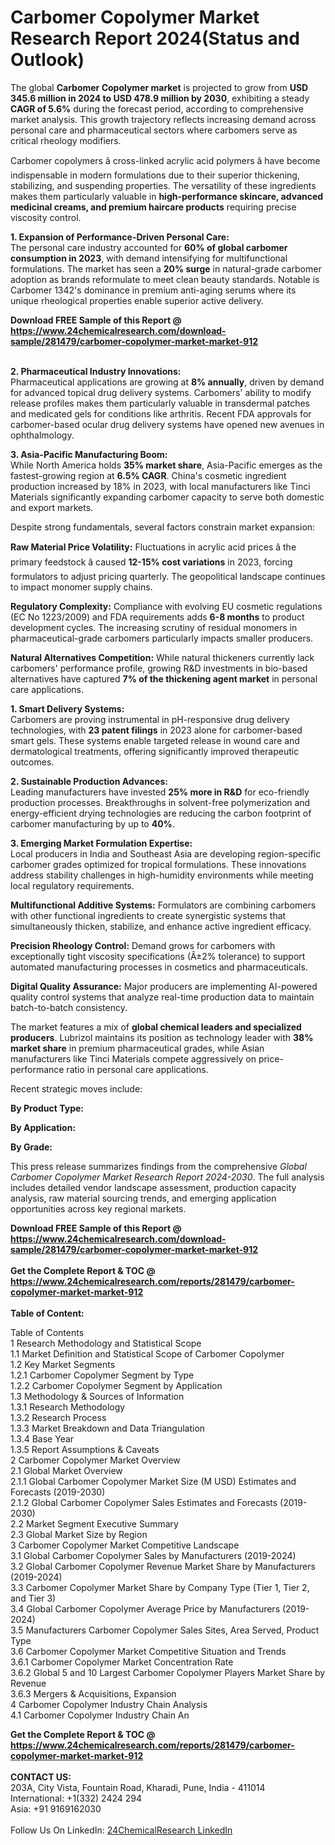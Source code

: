 <h1>Carbomer Copolymer Market Research Report 2024(Status and Outlook)</h1><p>The global <strong>Carbomer Copolymer market</strong> is projected to grow from <strong>USD 345.6 million in 2024 to USD 478.9 million by 2030</strong>, exhibiting a steady <strong>CAGR of 5.6%</strong> during the forecast period, according to comprehensive market analysis. This growth trajectory reflects increasing demand across personal care and pharmaceutical sectors where carbomers serve as critical rheology modifiers.</p><p>Carbomer copolymers â cross-linked acrylic acid polymers â have become indispensable in modern formulations due to their superior thickening, stabilizing, and suspending properties. The versatility of these ingredients makes them particularly valuable in <strong>high-performance skincare, advanced medicinal creams, and premium haircare products</strong> requiring precise viscosity control.</p><p><strong>1. Expansion of Performance-Driven Personal Care:</strong><br>
The personal care industry accounted for <strong>60% of global carbomer consumption in 2023</strong>, with demand intensifying for multifunctional formulations. The market has seen a <strong>20% surge</strong> in natural-grade carbomer adoption as brands reformulate to meet clean beauty standards. Notable is Carbomer 1342's dominance in premium anti-aging serums where its unique rheological properties enable superior active delivery.</p><div><b>Download FREE Sample of this Report @ 
            <a href="https://www.24chemicalresearch.com/download-sample/281479/carbomer-copolymer-market-market-912">
            https://www.24chemicalresearch.com/download-sample/281479/carbomer-copolymer-market-market-912</a></b></div><br><p><strong>2. Pharmaceutical Industry Innovations:</strong><br>
Pharmaceutical applications are growing at <strong>8% annually</strong>, driven by demand for advanced topical drug delivery systems. Carbomers' ability to modify release profiles makes them particularly valuable in transdermal patches and medicated gels for conditions like arthritis. Recent FDA approvals for carbomer-based ocular drug delivery systems have opened new avenues in ophthalmology.</p><p><strong>3. Asia-Pacific Manufacturing Boom:</strong><br>
While North America holds <strong>35% market share</strong>, Asia-Pacific emerges as the fastest-growing region at <strong>6.5% CAGR</strong>. China's cosmetic ingredient production increased by 18% in 2023, with local manufacturers like Tinci Materials significantly expanding carbomer capacity to serve both domestic and export markets.</p><p>Despite strong fundamentals, several factors constrain market expansion:</p><p><strong>Raw Material Price Volatility:</strong> Fluctuations in acrylic acid prices â the primary feedstock â caused <strong>12-15% cost variations</strong> in 2023, forcing formulators to adjust pricing quarterly. The geopolitical landscape continues to impact monomer supply chains.</p><p><strong>Regulatory Complexity:</strong> Compliance with evolving EU cosmetic regulations (EC No 1223/2009) and FDA requirements adds <strong>6-8 months</strong> to product development cycles. The increasing scrutiny of residual monomers in pharmaceutical-grade carbomers particularly impacts smaller producers.</p><p><strong>Natural Alternatives Competition:</strong> While natural thickeners currently lack carbomers' performance profile, growing R&amp;D investments in bio-based alternatives have captured <strong>7% of the thickening agent market</strong> in personal care applications.</p><p><strong>1. Smart Delivery Systems:</strong><br>
Carbomers are proving instrumental in pH-responsive drug delivery technologies, with <strong>23 patent filings</strong> in 2023 alone for carbomer-based smart gels. These systems enable targeted release in wound care and dermatological treatments, offering significantly improved therapeutic outcomes.</p><p><strong>2. Sustainable Production Advances:</strong><br>
Leading manufacturers have invested <strong>25% more in R&amp;D</strong> for eco-friendly production processes. Breakthroughs in solvent-free polymerization and energy-efficient drying technologies are reducing the carbon footprint of carbomer manufacturing by up to <strong>40%</strong>.</p><p><strong>3. Emerging Market Formulation Expertise:</strong><br>
Local producers in India and Southeast Asia are developing region-specific carbomer grades optimized for tropical formulations. These innovations address stability challenges in high-humidity environments while meeting local regulatory requirements.</p><p><strong>Multifunctional Additive Systems:</strong> Formulators are combining carbomers with other functional ingredients to create synergistic systems that simultaneously thicken, stabilize, and enhance active ingredient efficacy.</p><p><strong>Precision Rheology Control:</strong> Demand grows for carbomers with exceptionally tight viscosity specifications (Â±2% tolerance) to support automated manufacturing processes in cosmetics and pharmaceuticals.</p><p><strong>Digital Quality Assurance:</strong> Major producers are implementing AI-powered quality control systems that analyze real-time production data to maintain batch-to-batch consistency.</p><p>The market features a mix of <strong>global chemical leaders and specialized producers</strong>. Lubrizol maintains its position as technology leader with <strong>38% market share</strong> in premium pharmaceutical grades, while Asian manufacturers like Tinci Materials compete aggressively on price-performance ratio in personal care applications.</p><p>Recent strategic moves include:</p><p><strong>By Product Type:</strong></p><p><strong>By Application:</strong></p><p><strong>By Grade:</strong></p><p>This press release summarizes findings from the comprehensive <em>Global Carbomer Copolymer Market Research Report 2024-2030</em>. The full analysis includes detailed vendor landscape assessment, production capacity analysis, raw material sourcing trends, and emerging application opportunities across key regional markets.</p><div><b>Download FREE Sample of this Report @ 
            <a href="https://www.24chemicalresearch.com/download-sample/281479/carbomer-copolymer-market-market-912">
            https://www.24chemicalresearch.com/download-sample/281479/carbomer-copolymer-market-market-912</a></b></div><br><div><b>Get the Complete Report & TOC @ 
            <a href="https://www.24chemicalresearch.com/reports/281479/carbomer-copolymer-market-market-912">
            https://www.24chemicalresearch.com/reports/281479/carbomer-copolymer-market-market-912</a></b></div><br>
            <b>Table of Content:</b><p>Table of Contents<br />
 1 Research Methodology and Statistical Scope<br />
 1.1 Market Definition and Statistical Scope of Carbomer Copolymer<br />
 1.2 Key Market Segments<br />
 1.2.1 Carbomer Copolymer Segment by Type<br />
 1.2.2 Carbomer Copolymer Segment by Application<br />
 1.3 Methodology & Sources of Information<br />
 1.3.1 Research Methodology<br />
 1.3.2 Research Process<br />
 1.3.3 Market Breakdown and Data Triangulation<br />
 1.3.4 Base Year<br />
 1.3.5 Report Assumptions & Caveats<br />
 2 Carbomer Copolymer Market Overview<br />
 2.1 Global Market Overview<br />
 2.1.1 Global Carbomer Copolymer Market Size (M USD) Estimates and Forecasts (2019-2030)<br />
 2.1.2 Global Carbomer Copolymer Sales Estimates and Forecasts (2019-2030)<br />
 2.2 Market Segment Executive Summary<br />
 2.3 Global Market Size by Region<br />
 3 Carbomer Copolymer Market Competitive Landscape<br />
 3.1 Global Carbomer Copolymer Sales by Manufacturers (2019-2024)<br />
 3.2 Global Carbomer Copolymer Revenue Market Share by Manufacturers (2019-2024)<br />
 3.3 Carbomer Copolymer Market Share by Company Type (Tier 1, Tier 2, and Tier 3)<br />
 3.4 Global Carbomer Copolymer Average Price by Manufacturers (2019-2024)<br />
 3.5 Manufacturers Carbomer Copolymer Sales Sites, Area Served, Product Type<br />
 3.6 Carbomer Copolymer Market Competitive Situation and Trends<br />
 3.6.1 Carbomer Copolymer Market Concentration Rate<br />
 3.6.2 Global 5 and 10 Largest Carbomer Copolymer Players Market Share by Revenue<br />
 3.6.3 Mergers & Acquisitions, Expansion<br />
 4 Carbomer Copolymer Industry Chain Analysis<br />
 4.1 Carbomer Copolymer Industry Chain An</p><div><b>Get the Complete Report & TOC @ 
            <a href="https://www.24chemicalresearch.com/reports/281479/carbomer-copolymer-market-market-912">
            https://www.24chemicalresearch.com/reports/281479/carbomer-copolymer-market-market-912</a></b></div><br><b>CONTACT US:</b><br>
            203A, City Vista, Fountain Road, Kharadi, Pune, India - 411014<br>
            International: +1(332) 2424 294<br>
            Asia: +91 9169162030 <br><br>
            Follow Us On LinkedIn: <a href="https://www.linkedin.com/company/24chemicalresearch/">24ChemicalResearch LinkedIn</a>